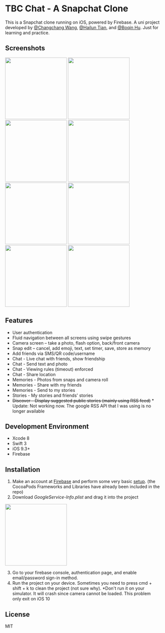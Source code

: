 TBC Chat - A Snapchat Clone
===========================
This is a Snapchat clone running on iOS, powered by Firebase. A uni project developed by [@Changchang Wang](https://github.com/Kesoyuh), [@Hailun Tian](https://github.com/HelenTian), and [@Boqin Hu](https://github.com/Dirtymac). Just for learning and practice.

Screenshots
-----------
<img src="https://raw.githubusercontent.com/Jeff1943/simple-snapchat/master/images/swipe.gif" width="200"> <img src="https://raw.githubusercontent.com/Jeff1943/simple-snapchat/master/images/Login.png" width="200"> <img src="https://raw.githubusercontent.com/Jeff1943/simple-snapchat/master/images/Camera.png" width="200"> <img src="https://raw.githubusercontent.com/Jeff1943/simple-snapchat/master/images/Chat.png" width="200">
<img src="https://raw.githubusercontent.com/Jeff1943/simple-snapchat/master/images/Send.png" width="200"> <img src="https://raw.githubusercontent.com/Jeff1943/simple-snapchat/master/images/Memories.png" width="200"> <img src="https://raw.githubusercontent.com/Jeff1943/simple-snapchat/master/images/Stories.png" width="200"> <img src="https://raw.githubusercontent.com/Jeff1943/simple-snapchat/master/images/Discover.png" width="200">

Features
-------------
* User authentication
* Fluid navigation between all screens using swipe gestures
* Camera screen – take a photo, flash option, back/front camera
* Snap edit – cancel, add emoji, text, set timer, save, store as memory
* Add friends via SMS/QR code/username
* Chat - Live chat with friends, show friendship
* Chat - Send text and photo
* Chat - Viewing rules (timeout) enforced
* Chat - Share location
* Memories - Photos from snaps and camera roll
* Memories - Share with my friends
* Memories - Send to my stories
* Stories - My stories and friends' stories
* ~~Discover - Display suggested public stories (mainly using RSS feed)~~ * Update: Not working now. The google RSS API that I was using is no longer available

Development Environment
----------------------
* Xcode 8
* Swift 3
* iOS 9.3+
* Firebase

Installation
------------
1. Make an account at [Firebase](https://firebase.google.com/) and perform some very basic [setup](https://firebase.google.com/docs/ios/setup). (the CocoaPods Frameworks and Libraries have already been included in the repo)
2. Download *GoogleService-Info.plist* and drag it into the project<br>
<img src="https://raw.githubusercontent.com/Jeff1943/simple-snapchat/master/images/Google%20plist.png" width="200">

3. Go to your firebase console, authentication page, and enable email/password sign-in method.
4. Run the project on your device. Sometimes you need to press cmd + shift + k to clean the project (not sure why).
*Don't run it on your simulator. It will crash since camera cannot be loaded. This problem only exit on iOS 10

License
------------
MIT

